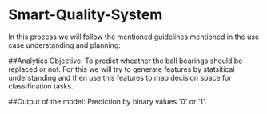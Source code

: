 # Smart-Quality-System

In this process we will follow the mentioned guidelines mentioned in the use case understanding and planning:


##Analytics Objective: To predict wheather the ball bearings should be replaced or not. For this we will try to generate features by statsitical understanding and then use this features to map decision space for classification tasks.

##Output of the model: Prediction by binary values '0' or '1'.
